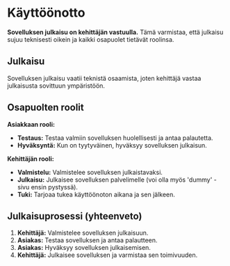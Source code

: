 # Käyttöönotto

**Sovelluksen julkaisu on kehittäjän vastuulla.** Tämä varmistaa, että julkaisu sujuu teknisesti oikein ja kaikki osapuolet tietävät roolinsa.

## Julkaisu

Sovelluksen julkaisu vaatii teknistä osaamista, joten kehittäjä vastaa julkaisusta sovittuun ympäristöön.

## Osapuolten roolit

**Asiakkaan rooli:**
- **Testaus:** Testaa valmiin sovelluksen huolellisesti ja antaa palautetta.
- **Hyväksyntä:** Kun on tyytyväinen, hyväksyy sovelluksen julkaisun.

**Kehittäjän rooli:**
- **Valmistelu:** Valmistelee sovelluksen julkaistavaksi.
- **Julkaisu:** Julkaisee sovelluksen palvelimelle (voi olla myös 'dummy' -sivu ensin pystyssä).
- **Tuki:** Tarjoaa tukea käyttöönoton aikana ja sen jälkeen.

## Julkaisuprosessi (yhteenveto)

1. **Kehittäjä:** Valmistelee sovelluksen julkaisuun.
2. **Asiakas:** Testaa sovelluksen ja antaa palautteen.
3. **Asiakas:** Hyväksyy sovelluksen julkaisemisen.
4. **Kehittäjä:** Julkaisee sovelluksen ja varmistaa sen toimivuuden.
